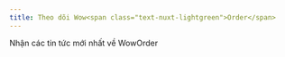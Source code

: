 ```yaml
---
title: Theo dõi Wow<span class="text-nuxt-lightgreen">Order</span>
---
```

Nhận các tin tức mới nhất về WowOrder
